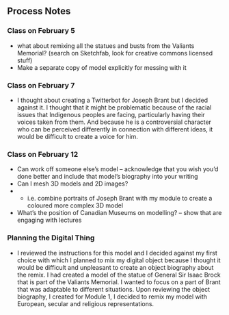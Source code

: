 ## Process Notes

### Class on February 5
- what about remixing all the statues and busts from the Valiants Memorial? (search on Sketchfab, look for creative commons licensed stuff)
- Make a separate copy of model explicitly for messing with it

### Class on February 7
- I thought about creating a Twitterbot for Joseph Brant but I decided against it. I thought that it might be problematic because of the racial issues that Indigenous peoples are facing, particularly having their voices taken from them. And because he is a controversial character who can be perceived differently in connection with different ideas, it would be difficult to create a voice for him. 

### Class on February 12
- Can work off someone else’s model – acknowledge that you wish you’d done better and include that model’s biography into your writing
- Can I mesh 3D models and 2D images? 
- - i.e. combine portraits of Joseph Brant with my module to create a coloured more complex 3D model
- What’s the position of Canadian Museums on modelling? – show that are engaging with lectures

### Planning the Digital Thing
- I reviewed the instructions for this model and I decided against my first choice with which I planned to mix my digital object because I thought it would be difficult and unpleasant to create an object biography about the remix. I had created a model of the statue of General Sir Isaac Brock that is part of the Valiants Memorial. I wanted to focus on a part of Brant that was adaptable to different situations. Upon reviewing the object biography, I created for Module 1, I decided to remix my model with European, secular and religious representations.  

